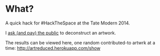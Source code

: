 # What?

A quick hack for #HackTheSpace at the Tate Modern 2014.

I [ask (and pay) the public](https://requester.mturk.com/batches/1569334) to deconstruct an artwork.

The results can be viewed here, one random contributed-to artwrk at a time: http://artreduced.herokuapp.com/show


